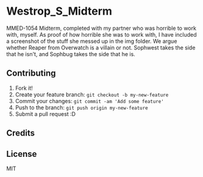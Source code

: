 # Westrop_S_Midterm

MMED-1054 Midterm, completed with my partner who was horrible to work with, myself.
As proof of how horrible she was to work with, I have included a screenshot of the stuff she messed up in the img folder.
We argue whether Reaper from Overwatch is a villain or not. Sophwest takes the side that he isn't, and Sophbug takes the side that he is. 

## Contributing

1. Fork it!
2. Create your feature branch: `git checkout -b my-new-feature`
3. Commit your changes: `git commit -am 'Add some feature'`
4. Push to the branch: `git push origin my-new-feature`
5. Submit a pull request :D

## Credits



## License

MIT
